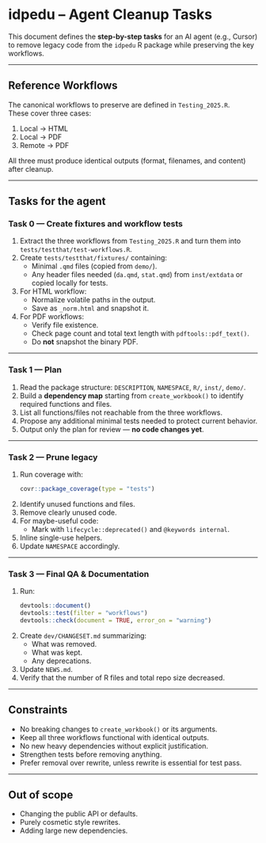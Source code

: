# idpedu – Agent Cleanup Tasks

This document defines the **step-by-step tasks** for an AI agent (e.g., Cursor) to remove legacy code from the `idpedu` R package while preserving the key workflows.

---

## Reference Workflows

The canonical workflows to preserve are defined in `Testing_2025.R`.  
These cover three cases:
1. Local → HTML
2. Local → PDF
3. Remote → PDF

All three must produce identical outputs (format, filenames, and content) after cleanup.

---

## **Tasks for the agent**

### **Task 0 — Create fixtures and workflow tests**
1. Extract the three workflows from `Testing_2025.R` and turn them into `tests/testthat/test-workflows.R`.
2. Create `tests/testthat/fixtures/` containing:
   - Minimal `.qmd` files (copied from `demo/`).
   - Any header files needed (`da.qmd`, `stat.qmd`) from `inst/extdata` or copied locally for tests.
3. For HTML workflow:
   - Normalize volatile paths in the output.
   - Save as `_norm.html` and snapshot it.
4. For PDF workflows:
   - Verify file existence.
   - Check page count and total text length with `pdftools::pdf_text()`.
   - Do **not** snapshot the binary PDF.

---

### **Task 1 — Plan**
1. Read the package structure: `DESCRIPTION`, `NAMESPACE`, `R/`, `inst/`, `demo/`.
2. Build a **dependency map** starting from `create_workbook()` to identify required functions and files.
3. List all functions/files not reachable from the three workflows.
4. Propose any additional minimal tests needed to protect current behavior.
5. Output only the plan for review — **no code changes yet**.

---

### **Task 2 — Prune legacy**
1. Run coverage with:
   ```r
   covr::package_coverage(type = "tests")
   ```
2. Identify unused functions and files.
3. Remove clearly unused code.
4. For maybe-useful code:
   - Mark with `lifecycle::deprecated()` and `@keywords internal`.
5. Inline single-use helpers.
6. Update `NAMESPACE` accordingly.

---

### **Task 3 — Final QA & Documentation**
1. Run:
   ```r
   devtools::document()
   devtools::test(filter = "workflows")
   devtools::check(document = TRUE, error_on = "warning")
   ```
2. Create `dev/CHANGESET.md` summarizing:
   - What was removed.
   - What was kept.
   - Any deprecations.
3. Update `NEWS.md`.
4. Verify that the number of R files and total repo size decreased.

---

## **Constraints**
- No breaking changes to `create_workbook()` or its arguments.
- Keep all three workflows functional with identical outputs.
- No new heavy dependencies without explicit justification.
- Strengthen tests before removing anything.
- Prefer removal over rewrite, unless rewrite is essential for test pass.

---

## **Out of scope**
- Changing the public API or defaults.
- Purely cosmetic style rewrites.
- Adding large new dependencies.
